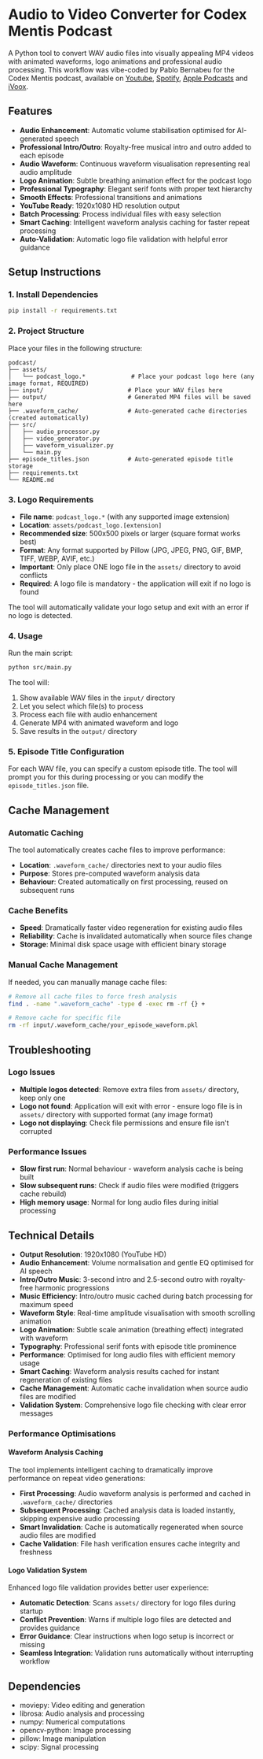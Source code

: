 # Audio to Video Converter for Codex Mentis Podcast

A Python tool to convert WAV audio files into visually appealing MP4 videos with animated waveforms, logo animations and professional audio processing. This workflow was vibe-coded by Pablo Bernabeu for the Codex Mentis podcast, available on [Youtube](https://www.youtube.com/playlist?list=PLJ8d7PauMiCs6TkzJfv5cT88oAJhzoy0N), [Spotify](https://open.spotify.com/show/4QXENVjprdaGkTvOexGvD3), [Apple Podcasts](https://podcasts.apple.com/au/podcast/codex-mentis-science-and-tech-to-study-cognition/id1836910507) and [iVoox](https://www.ivoox.com/en/podcast-codex-mentis-science-and-tech-to-study-cognition_sq_f12741704_1.html).

## Features

- **Audio Enhancement**: Automatic volume stabilisation optimised for AI-generated speech
- **Professional Intro/Outro**: Royalty-free musical intro and outro added to each episode
- **Audio Waveform**: Continuous waveform visualisation representing real audio amplitude
- **Logo Animation**: Subtle breathing animation effect for the podcast logo
- **Professional Typography**: Elegant serif fonts with proper text hierarchy
- **Smooth Effects**: Professional transitions and animations
- **YouTube Ready**: 1920x1080 HD resolution output
- **Batch Processing**: Process individual files with easy selection
- **Smart Caching**: Intelligent waveform analysis caching for faster repeat processing
- **Auto-Validation**: Automatic logo file validation with helpful error guidance

## Setup Instructions

### 1. Install Dependencies

```bash
pip install -r requirements.txt
```

### 2. Project Structure

Place your files in the following structure:

```
podcast/
├── assets/
│   └── podcast_logo.*             # Place your podcast logo here (any image format, REQUIRED)
├── input/                        # Place your WAV files here
├── output/                       # Generated MP4 files will be saved here
├── .waveform_cache/              # Auto-generated cache directories (created automatically)
├── src/
│   ├── audio_processor.py
│   ├── video_generator.py
│   ├── waveform_visualizer.py
│   └── main.py
├── episode_titles.json           # Auto-generated episode title storage
├── requirements.txt
└── README.md
```

### 3. Logo Requirements

- **File name**: `podcast_logo.*` (with any supported image extension)
- **Location**: `assets/podcast_logo.[extension]`
- **Recommended size**: 500x500 pixels or larger (square format works best)
- **Format**: Any format supported by Pillow (JPG, JPEG, PNG, GIF, BMP, TIFF, WEBP, AVIF, etc.)
- **Important**: Only place ONE logo file in the `assets/` directory to avoid conflicts
- **Required**: A logo file is mandatory - the application will exit if no logo is found

The tool will automatically validate your logo setup and exit with an error if no logo is detected.

### 4. Usage

Run the main script:

```bash
python src/main.py
```

The tool will:

1. Show available WAV files in the `input/` directory
2. Let you select which file(s) to process
3. Process each file with audio enhancement
4. Generate MP4 with animated waveform and logo
5. Save results in the `output/` directory

### 5. Episode Title Configuration

For each WAV file, you can specify a custom episode title. The tool will prompt you for this during processing or you can modify the `episode_titles.json` file.

## Cache Management

### Automatic Caching

The tool automatically creates cache files to improve performance:

- **Location**: `.waveform_cache/` directories next to your audio files
- **Purpose**: Stores pre-computed waveform analysis data
- **Behaviour**: Created automatically on first processing, reused on subsequent runs

### Cache Benefits

- **Speed**: Dramatically faster video regeneration for existing audio files
- **Reliability**: Cache is invalidated automatically when source files change
- **Storage**: Minimal disk space usage with efficient binary storage

### Manual Cache Management

If needed, you can manually manage cache files:

```bash
# Remove all cache files to force fresh analysis
find . -name ".waveform_cache" -type d -exec rm -rf {} +

# Remove cache for specific file
rm -rf input/.waveform_cache/your_episode_waveform.pkl
```

## Troubleshooting

### Logo Issues

- **Multiple logos detected**: Remove extra files from `assets/` directory, keep only one
- **Logo not found**: Application will exit with error - ensure logo file is in `assets/` directory with supported format (any image format)
- **Logo not displaying**: Check file permissions and ensure file isn't corrupted

### Performance Issues

- **Slow first run**: Normal behaviour - waveform analysis cache is being built
- **Slow subsequent runs**: Check if audio files were modified (triggers cache rebuild)
- **High memory usage**: Normal for long audio files during initial processing

## Technical Details

- **Output Resolution**: 1920x1080 (YouTube HD)
- **Audio Enhancement**: Volume normalisation and gentle EQ optimised for AI speech
- **Intro/Outro Music**: 3-second intro and 2.5-second outro with royalty-free harmonic progressions
- **Music Efficiency**: Intro/outro music cached during batch processing for maximum speed
- **Waveform Style**: Real-time amplitude visualisation with smooth scrolling animation
- **Logo Animation**: Subtle scale animation (breathing effect) integrated with waveform
- **Typography**: Professional serif fonts with episode title prominence
- **Performance**: Optimised for long audio files with efficient memory usage
- **Smart Caching**: Waveform analysis results cached for instant regeneration of existing files
- **Cache Management**: Automatic cache invalidation when source audio files are modified
- **Validation System**: Comprehensive logo file checking with clear error messages

### Performance Optimisations

#### Waveform Analysis Caching

The tool implements intelligent caching to dramatically improve performance on repeat video generations:

- **First Processing**: Audio waveform analysis is performed and cached in `.waveform_cache/` directories
- **Subsequent Processing**: Cached analysis data is loaded instantly, skipping expensive audio processing
- **Smart Invalidation**: Cache is automatically regenerated when source audio files are modified
- **Cache Validation**: File hash verification ensures cache integrity and freshness

#### Logo Validation System

Enhanced logo file validation provides better user experience:

- **Automatic Detection**: Scans `assets/` directory for logo files during startup
- **Conflict Prevention**: Warns if multiple logo files are detected and provides guidance
- **Error Guidance**: Clear instructions when logo setup is incorrect or missing
- **Seamless Integration**: Validation runs automatically without interrupting workflow

## Dependencies

- moviepy: Video editing and generation
- librosa: Audio analysis and processing
- numpy: Numerical computations
- opencv-python: Image processing
- pillow: Image manipulation
- scipy: Signal processing
